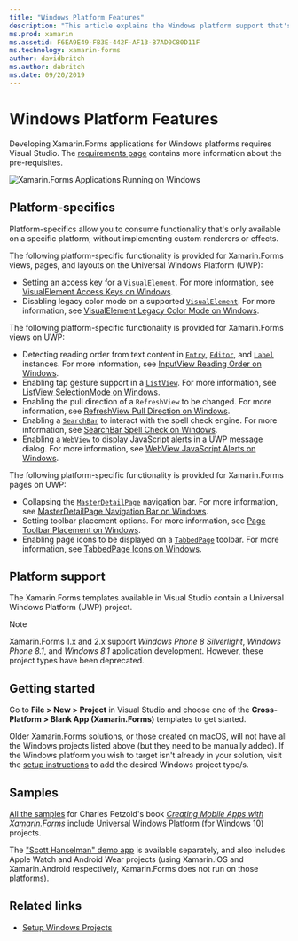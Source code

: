 ```yaml
---
title: "Windows Platform Features"
description: "This article explains the Windows platform support that's available in Xamarin.Forms."
ms.prod: xamarin
ms.assetid: F6EA9E49-FB3E-442F-AF13-B7AD0C80D11F
ms.technology: xamarin-forms
author: davidbritch
ms.author: dabritch
ms.date: 09/20/2019
---
```


# Windows Platform Features

Developing Xamarin.Forms applications for Windows platforms requires Visual Studio. The [requirements page](~/get-started/requirements.md) contains more information about the pre-requisites.

![](images/allhanselman.png "Xamarin.Forms Applications Running on Windows")

## Platform-specifics

Platform-specifics allow you to consume functionality that's only available on a specific platform, without implementing custom renderers or effects.

The following platform-specific functionality is provided for Xamarin.Forms views, pages, and layouts on the Universal Windows Platform (UWP):

- Setting an access key for a [`VisualElement`](xref:Xamarin.Forms.VisualElement). For more information, see [VisualElement Access Keys on Windows](visualelement-access-keys.md).
- Disabling legacy color mode on a supported [`VisualElement`](xref:Xamarin.Forms.VisualElement). For more information, see [VisualElement Legacy Color Mode on Windows](legacy-color-mode.md).

The following platform-specific functionality is provided for Xamarin.Forms views on UWP:

- Detecting reading order from text content in [`Entry`](xref:Xamarin.Forms.Entry), [`Editor`](xref:Xamarin.Forms.Editor), and [`Label`](xref:Xamarin.Forms.Label) instances. For more information, see [InputView Reading Order on Windows](inputview-reading-order.md).
- Enabling tap gesture support in a [`ListView`](xref:Xamarin.Forms.ListView). For more information, see [ListView SelectionMode on Windows](listview-selectionmode.md).
- Enabling the pull direction of a `RefreshView` to be changed. For more information, see [RefreshView Pull Direction on Windows](refreshview-pulldirection.md).
- Enabling a [`SearchBar`](xref:Xamarin.Forms.SearchBar) to interact with the spell check engine. For more information, see [SearchBar Spell Check on Windows](searchbar-spell-check.md).
- Enabling a [`WebView`](xref:Xamarin.Forms.WebView) to display JavaScript alerts in a UWP message dialog. For more information, see [WebView JavaScript Alerts on Windows](webview-javascript-alert.md).

The following platform-specific functionality is provided for Xamarin.Forms pages on UWP:

- Collapsing the [`MasterDetailPage`](xref:Xamarin.Forms.MasterDetailPage) navigation bar. For more information, see [MasterDetailPage Navigation Bar on Windows](masterdetailpage-navigation-bar.md).
- Setting toolbar placement options. For more information, see [Page Toolbar Placement on Windows](page-toolbar-placement.md).
- Enabling page icons to be displayed on a [`TabbedPage`](xref:Xamarin.Forms.TabbedPage) toolbar. For more information, see [TabbedPage Icons on Windows](tabbedpage-icons.md).

## Platform support

The Xamarin.Forms templates available in Visual Studio contain a Universal Windows Platform (UWP) project.

> [!NOTE]
> Xamarin.Forms 1.x and 2.x support _Windows Phone 8 Silverlight_, _Windows Phone 8.1_, and _Windows 8.1_ application development. However, these project types have been deprecated.

## Getting started

Go to **File > New > Project** in Visual Studio and choose one of the **Cross-Platform > Blank App (Xamarin.Forms)** templates to get started.

Older Xamarin.Forms solutions, or those created on macOS, will not have all the Windows projects listed above (but they need to be manually added). If the Windows platform you wish to target isn't already in your solution, visit the [setup instructions](installation/index.md) to add the desired Windows project type/s.

## Samples

[All the samples](https://github.com/xamarin/xamarin-forms-book-preview-2) for Charles Petzold's book [*Creating Mobile Apps with Xamarin.Forms*](~/xamarin-forms/creating-mobile-apps-xamarin-forms/index.md) include Universal Windows Platform (for Windows 10) projects.

The ["Scott Hanselman" demo app](https://github.com/jamesmontemagno/Hanselman.Forms) is available separately, and also includes Apple Watch and Android Wear projects
(using Xamarin.iOS and Xamarin.Android respectively, Xamarin.Forms does not run on those platforms).

## Related links

- [Setup Windows Projects](~/xamarin-forms/platform/windows/installation/index.md)
